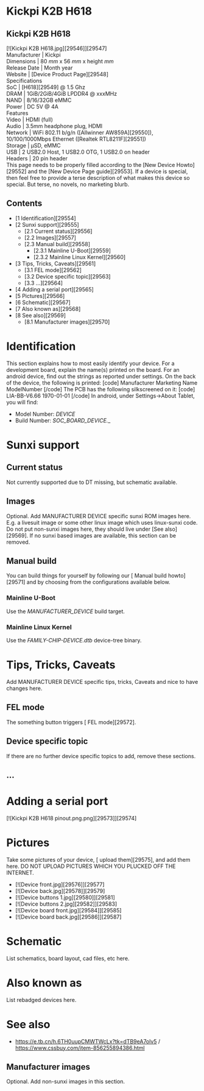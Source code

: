 # Kickpi K2B H618
Kickpi K2B H618  
---  
[![Kickpi K2B H618.jpg][29546]][29547]  
Manufacturer |  Kickpi   
Dimensions |  80 _mm_ x 56 _mm_ x height _mm_  
Release Date |  Month year  
Website |  [Device Product Page][29548]  
Specifications   
SoC |  [H618][29549] @ 1.5 Ghz   
DRAM |  1GiB/2GiB/4GiB LPDDR4 @ xxxMHz   
NAND |  8/16/32GB eMMC   
Power |  DC 5V @ 4A   
Features   
Video |  HDMI (full)   
Audio |  3.5mm headphone plug, HDMI   
Network |  WiFi 802.11 b/g/n ([Allwinner AW859A][29550]), 10/100/1000Mbps Ethernet ([Realtek RTL8211F][29551])   
Storage |  µSD, eMMC   
USB |  2 USB2.0 Host, 1 USB2.0 OTG, 1 USB2.0 on header   
Headers |  20 pin header   
This page needs to be properly filled according to the [New Device Howto][29552] and the [New Device Page guide][29553].
If a device is special, then feel free to provide a terse description of what makes this device so special. But terse, no novels, no marketing blurb.
## Contents
  * [1 Identification][29554]
  * [2 Sunxi support][29555]
    * [2.1 Current status][29556]
    * [2.2 Images][29557]
    * [2.3 Manual build][29558]
      * [2.3.1 Mainline U-Boot][29559]
      * [2.3.2 Mainline Linux Kernel][29560]
  * [3 Tips, Tricks, Caveats][29561]
    * [3.1 FEL mode][29562]
    * [3.2 Device specific topic][29563]
    * [3.3 ...][29564]
  * [4 Adding a serial port][29565]
  * [5 Pictures][29566]
  * [6 Schematic][29567]
  * [7 Also known as][29568]
  * [8 See also][29569]
    * [8.1 Manufacturer images][29570]

# Identification
This section explains how to most easily identify your device. For a development board, explain the name(s) printed on the board. For an android device, find out the strings as reported under settings.
On the back of the device, the following is printed: 
[code] 
    Manufacturer Marketing Name
    ModelNumber
[/code]
The PCB has the following silkscreened on it: 
[code] 
    LIA-BB-V6.66
    1970-01-01
[/code]
In android, under Settings->About Tablet, you will find: 
  * Model Number: _DEVICE_
  * Build Number: _SOC_BOARD_DEVICE_*.*_

# Sunxi support
## Current status
Not currently supported due to DT missing, but schematic available. 
## Images
Optional. Add MANUFACTURER DEVICE specific sunxi ROM images here. E.g. a livesuit image or some other linux image which uses linux-sunxi code. Do not put non-sunxi images here, they should live under [See also][29569]. If no sunxi based images are available, this section can be removed.
## Manual build
You can build things for yourself by following our [ Manual build howto][29571] and by choosing from the configurations available below. 
### Mainline U-Boot
Use the _MANUFACTURER_DEVICE_ build target. 
### Mainline Linux Kernel
Use the _FAMILY-CHIP-DEVICE.dtb_ device-tree binary. 
# Tips, Tricks, Caveats
Add MANUFACTURER DEVICE specific tips, tricks, Caveats and nice to have changes here.
## FEL mode
The something button triggers [ FEL mode][29572]. 
## Device specific topic
If there are no further device specific topics to add, remove these sections.
## ...
# Adding a serial port
[![Kickpi K2B H618 pinout.png.png][29573]][29574]
# Pictures
Take some pictures of your device, [ upload them][29575], and add them here. DO NOT UPLOAD PICTURES WHICH YOU PLUCKED OFF THE INTERNET.
  * [![Device front.jpg][29576]][29577]
  * [![Device back.jpg][29578]][29579]
  * [![Device buttons 1.jpg][29580]][29581]
  * [![Device buttons 2.jpg][29582]][29583]
  * [![Device board front.jpg][29584]][29585]
  * [![Device board back.jpg][29586]][29587]

# Schematic
List schematics, board layout, cad files, etc here.
# Also known as
List rebadged devices here.
# See also
  * <https://e.tb.cn/h.6TH0uupCMWTWcLx?tk=dTB9eA7olv5> / <https://www.cssbuy.com/item-856255894386.html>

## Manufacturer images
Optional. Add non-sunxi images in this section.
